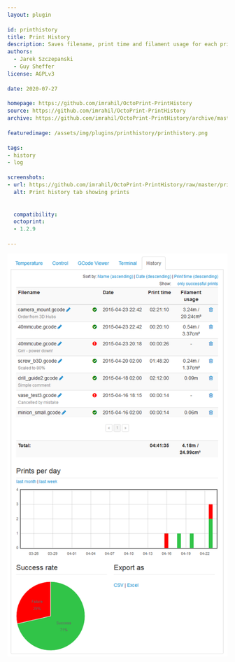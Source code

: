 ```yaml
---
layout: plugin

id: printhistory
title: Print History
description: Saves filename, print time and filament usage for each print
authors:
  - Jarek Szczepanski
  - Guy Sheffer
license: AGPLv3

date: 2020-07-27

homepage: https://github.com/imrahil/OctoPrint-PrintHistory
source: https://github.com/imrahil/OctoPrint-PrintHistory
archive: https://github.com/imrahil/OctoPrint-PrintHistory/archive/master.zip

featuredimage: /assets/img/plugins/printhistory/printhistory.png

tags:
- history
- log

screenshots:
- url: https://github.com/imrahil/OctoPrint-PrintHistory/raw/master/printhistory.png?raw=true
  alt: Print history tab showing prints


  compatibility:
  octoprint:
  - 1.2.9

---
```


![PrintHistory](/assets/img/plugins/printhistory/printhistory.png)
